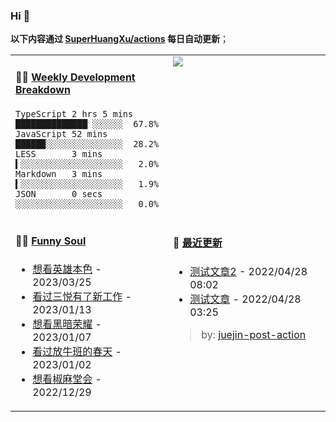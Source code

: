 
### Hi 👋

**以下内容通过 <a href="https://github.com/SuperHuangXu/SuperHuangXu/actions" target="_blank">SuperHuangXu/actions</a> 每日自动更新**；

<table width="800px">
<tr>
<td valign="top" width="50%">

#### 🏊‍♂️ <a href="https://gist.github.com/SuperHuangXu/d3e32e70ad1d22b5a3c5e8fc3c67dcc5" target="_blank">Weekly Development Breakdown</a>

```text
TypeScript 2 hrs 5 mins   ██████████████▏░░░░░░  67.8%
JavaScript 52 mins        █████▉░░░░░░░░░░░░░░░  28.2%
LESS       3 mins         ▍░░░░░░░░░░░░░░░░░░░░   2.0%
Markdown   3 mins         ▍░░░░░░░░░░░░░░░░░░░░   1.9%
JSON       0 secs         ░░░░░░░░░░░░░░░░░░░░░   0.0%
```

</td>
<td valign="top" width="50%">
<a href="https://github.com/SuperHuangXu">
  <img align="center" src="https://github-readme-stats.vercel.app/api/top-langs/?username=SuperHuangXu&layout=compact&theme=radical" />
</a>
</td>
</tr>
<tr>
<td valign="top" width="50%">

#### 🤾‍♂️ <a href="https://www.douban.com/people/135404786/" target="_blank">Funny Soul</a>

* <a href='http://movie.douban.com/subject/1297574/' target='_blank'>想看英雄本色</a> - 2023/03/25
* <a href='http://movie.douban.com/subject/35637224/' target='_blank'>看过三悦有了新工作</a> - 2023/01/13
* <a href='http://movie.douban.com/subject/35314632/' target='_blank'>想看黑暗荣耀</a> - 2023/01/07
* <a href='http://movie.douban.com/subject/1291549/' target='_blank'>看过放牛班的春天</a> - 2023/01/02
* <a href='http://movie.douban.com/subject/27305997/' target='_blank'>想看椒麻堂会</a> - 2022/12/29

</td>
<td valign="top" width="50%">

#### 🤾‍ <a href="https://juejin.cn/user/4142615541064046" target="_blank">最近更新</a>
  * <a href='https://juejin.cn/post/7091561831067566117' target='_blank'>测试文章2</a> - 2022/04/28 08:02
* <a href='https://juejin.cn/post/7091490504222703652' target='_blank'>测试文章</a> - 2022/04/28 03:25

> by: [juejin-post-action](https://github.com/SuperHuangXu/juejin-post-action)

</td>
</tr>
</table>
